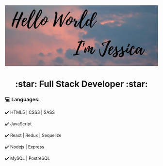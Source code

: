 ![](https://github.com/jessicasaule/jessicasaule/blob/52ddd2142c8ca6d46260a87bcf1151dd9dc217e6/github%20banner.png)
<h1 align="center"> :star: Full Stack Developer :star: </h1>

### :computer: Languages:

:heavy_check_mark: HTML5 | CSS3 | SASS

:heavy_check_mark: JavaScript

:heavy_check_mark: React | Redux | Sequelize

:heavy_check_mark: Nodejs | Express

:heavy_check_mark: MySQL | PostreSQL
